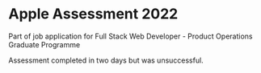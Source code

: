 # Apple Assessment 2022
Part of job application for Full Stack Web Developer - Product Operations Graduate Programme

Assessment completed in two days but was unsuccessful.
